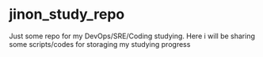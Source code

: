 # jinon_study_repo
Just some repo for my DevOps/SRE/Coding studying.
Here i will be sharing some scripts/codes for storaging my studying progress
